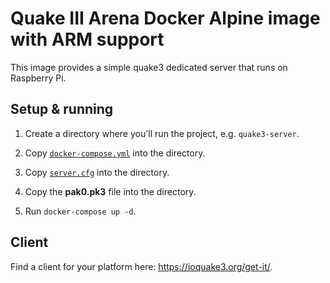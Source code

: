 # Quake III Arena Docker Alpine image with ARM support

This image provides a simple quake3 dedicated server that runs on Raspberry Pi.

## Setup & running

1. Create a directory where you'll run the project, e.g. `quake3-server`.

2. Copy [`docker-compose.yml`](/docker-compose.yml) into the directory.

3. Copy [`server.cfg`](/server.cfg) into the directory.

4. Copy the **pak0.pk3** file into the directory.

5. Run `docker-compose up -d`.

## Client

Find a client for your platform here: https://ioquake3.org/get-it/.
